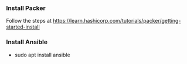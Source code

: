 ### Install Packer

Follow the steps at https://learn.hashicorp.com/tutorials/packer/getting-started-install

### Install Ansible

* sudo apt install ansible